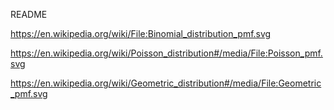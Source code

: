 README

https://en.wikipedia.org/wiki/File:Binomial_distribution_pmf.svg

https://en.wikipedia.org/wiki/Poisson_distribution#/media/File:Poisson_pmf.svg

https://en.wikipedia.org/wiki/Geometric_distribution#/media/File:Geometric_pmf.svg